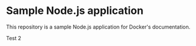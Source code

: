 # Sample Node.js application

This repository is a sample Node.js application for Docker's documentation.

Test 2
